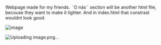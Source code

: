 Webpage made for my friends. 
¨O nás¨ section will be another html file, becouse they want to make it lighter. And in index.html that constrast wouldnt look good.

![image](https://github.com/user-attachments/assets/dda11b3e-4f95-47d7-b044-236867688325)

![Uploading image.png…]()


